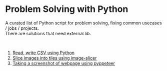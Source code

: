 <!--
  Title: Problem Solving with Python
  Description: A curated list of Python script for problem solving, fixing common usecases / jobs / projects.
  -->
Problem Solving with Python
=================================================

A curated list of Python script for problem solving, fixing common usecases / jobs / projects.
<br/>
There are solutions that need external lib.

<br />
<ol>
    <li><a href="https://github.com/ruliarso/python-playground/tree/main/readwrite-csv">Read, write CSV using Python</a></li>
    <li><a href="https://github.com/ruliarso/python-playground/tree/main/image_slicer">Slice images into tiles using image-slicer</a></li>
    <li><a href="https://github.com/ruliarso/python-playground/blob/main/metabase/metabase_screenshot.py">Taking a screenshot of webpage using pyppeteer</a></li>
</ol>

